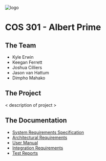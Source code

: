 ![logo](https://raw.githubusercontent.com/KyleErwin/Albert-Prime/master/Documentation/Common/AlbertPrimeLogo.png)
# COS 301 - Albert Prime
## The Team
- Kyle Erwin
- Keegan Ferrett
- Joshua Cilliers
- Jason van Hattum
- Dimpho Mahako

## The Project
< description of project >

## The Documentation
- [System Requirements Specification](https://raw.githubusercontent.com/KyleErwin/Albert-Prime/master/Documentation/SystemRequirementsSpec/srs.pdf)
- [Architectural Requirements](https://raw.githubusercontent.com/KyleErwin/Albert-Prime/master/Documentation/ArchitecturalRequirementsSpec/ars.pdf)
- [User Manual](https://raw.githubusercontent.com/KyleErwin/Albert-Prime/master/Documentation/User%20Manual/usermanual.pdf)
- [Integration Requirements](https://raw.githubusercontent.com/KyleErwin/Albert-Prime/master/Documentation/Integration%20Requirements/integrationrequirements.pdf)
- [Test Reports](https://raw.githubusercontent.com/KyleErwin/Albert-Prime/master/Documentation/Test%20Reports/testreports.pdf)
